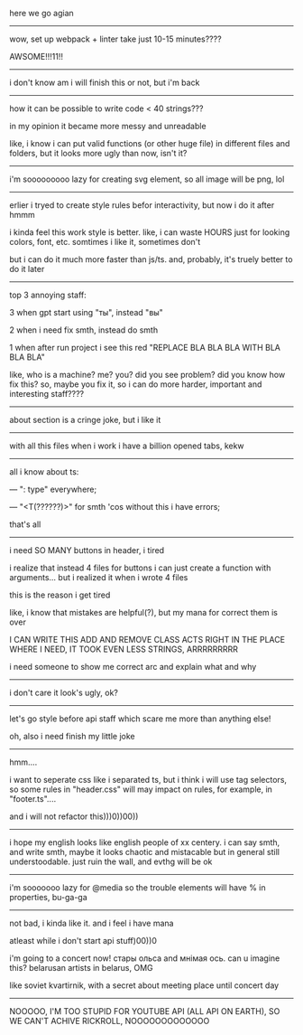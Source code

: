 here we go agian

---

wow, set up webpack + linter take just 10-15 minutes????

AWSOME!!!11!!

---

i don't know am i will finish this or not, but i'm back

---

how it can be possible to write code < 40 strings???

in my opinion it became more messy and unreadable

like, i know i can put valid functions (or other huge file) in different files and folders, but it looks more ugly than now, isn't it?

---

i'm sooooooooo lazy for creating svg element, so all image will be png, lol

---

erlier i tryed to create style rules befor interactivity, but now i do it after
hmmm

i kinda feel this work style is better. like, i can waste HOURS just for looking colors, font, etc. somtimes i like it, sometimes don't

but i can do it much more faster than js/ts. and, probably, it's truely better to do it later

---

top 3 annoying staff:

3 when gpt start using "ты", instead "вы"

2 when i need fix smth, instead do smth

1 when after run project i see this red "REPLACE BLA BLA BLA WITH BLA BLA BLA"

like, who is a machine? me? you? did you see problem? did you know how fix this? so, maybe you fix it, so i can do more harder, important and interesting staff????

---

about section is a cringe joke, but i like it

---

with all this files when i work i have a billion opened tabs, kekw

---

all i know about ts:

— ": type" everywhere;

— "<T(??????)>" for smth 'cos without this i have errors;

that's all

---

i need SO MANY buttons in header, i tired

i realize that instead 4 files for buttons i can just create a function with arguments... but i realized it when i wrote 4 files

this is the reason i get tired

like, i know that mistakes are helpful(?), but my mana for correct them is over

I CAN WRITE THIS ADD AND REMOVE CLASS ACTS RIGHT IN THE PLACE WHERE I NEED, IT TOOK EVEN LESS STRINGS, ARRRRRRRRR

i need someone to show me correct arc and explain what and why

---

i don't care it look's ugly, ok?

---

let's go style before api staff which scare me more than anything else!

oh, also i need finish my little joke

---

hmm....

i want to seperate css like i separated ts, but i think i will use tag selectors, so some rules in "header.css" will may impact on rules, for example, in "footer.ts"....

and i will not refactor this)))0))00))

---

i hope my english looks like english people of xx centery. i can say smth, and write smth, maybe it looks chaotic and mistacable but in general still understoodable. just ruin the wall, and evthg will be ok

---

i'm sooooooo lazy for @media so the trouble elements will have % in properties, bu-ga-ga

---

not bad, i kinda like it. and i feel i have mana

atleast while i don't start api stuff)00))0

i'm going to a concert now! стары ольса and мнімая ось. can u imagine this? belarusan artists in belarus, OMG

like soviet kvartirnik, with a secret about meeting place until concert day

---

NOOOOO, I'M TOO STUPID FOR YOUTUBE API (ALL API ON EARTH), SO WE CAN'T ACHIVE RICKROLL, NOOOOOOOOOOOOO
